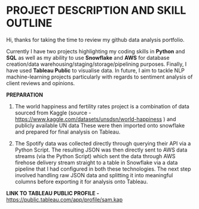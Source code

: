 # PROJECT DESCRIPTION AND SKILL OUTLINE

Hi, thanks for taking the time to review my github data analysis portfolio. 

Currently I have two projects highlighting my coding skills in **Python** and **SQL** as well as my ability to use **Snowflake** and **AWS** for database creation/data  warehousing/staging/storage/pipelining purposes. Finally, I have used **Tableau Public** to visualise data. In future, I aim to tackle NLP machine-learning projects particularly with regards to sentiment analysis of client reviews and opinions.

**PREPARATION**

1. The world happiness and fertility rates project is a combination of data sourced from Kaggle (source - https://www.kaggle.com/datasets/unsdsn/world-happiness ) and      publicly available UN data These were then imported onto snowflake and prepared for final analysis on Tableau.

2. The Spotify data was collected directly through querying their API via a Python Script. The resulting JSON was then directly sent to AWS data streams (via the Python    Script) which sent the data through AWS firehose delivery stream straight to a table in Snowflake via a data pipeline that I had configured in both these                technologies. The next step involved handling raw JSON data and splitting it into meaningful columns before exporting it for analysis onto Tableau.


**LINK TO TABLEAU PUBLIC PROFILE -** https://public.tableau.com/app/profile/sam.kap
